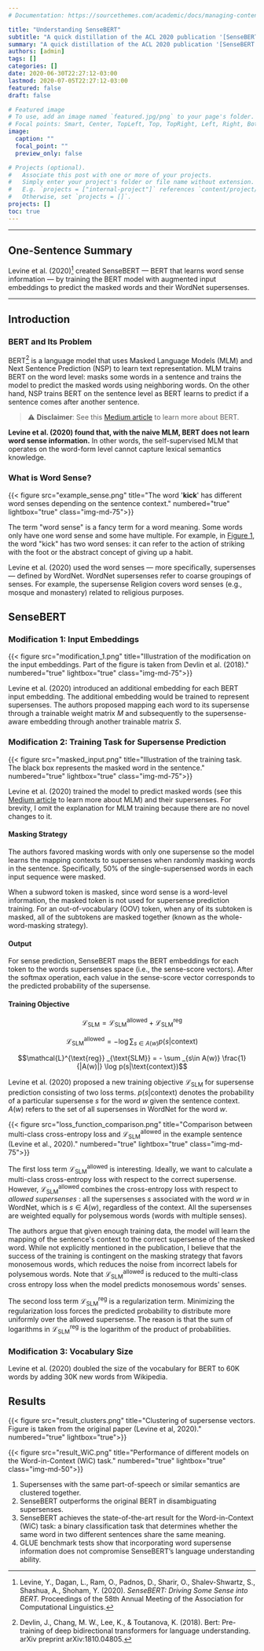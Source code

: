 ```yaml
---
# Documentation: https://sourcethemes.com/academic/docs/managing-content/

title: "Understanding SenseBERT"
subtitle: "A quick distillation of the ACL 2020 publication '[SenseBERT: Driving Some Sense into BERT](https://www.aclweb.org/anthology/2020.acl-main.423/)'"
summary: "A quick distillation of the ACL 2020 publication '[SenseBERT: Driving Some Sense into BERT](https://www.aclweb.org/anthology/2020.acl-main.423/)'"
authors: [admin]
tags: []
categories: []
date: 2020-06-30T22:27:12-03:00
lastmod: 2020-07-05T22:27:12-03:00
featured: false
draft: false

# Featured image
# To use, add an image named `featured.jpg/png` to your page's folder.
# Focal points: Smart, Center, TopLeft, Top, TopRight, Left, Right, BottomLeft, Bottom, BottomRight.
image:
  caption: ""
  focal_point: ""
  preview_only: false

# Projects (optional).
#   Associate this post with one or more of your projects.
#   Simply enter your project's folder or file name without extension.
#   E.g. `projects = ["internal-project"]` references `content/project/deep-learning/index.md`.
#   Otherwise, set `projects = []`.
projects: []
toc: true
---
```


---
## One-Sentence Summary
Levine et al. (2020)[^1] created SenseBERT &mdash; BERT that learns word sense information &mdash; by training the BERT model with augmented input embeddings to predict the masked words and their WordNet supersenses.

[^1]: Levine, Y., Dagan, L., Ram, O., Padnos, D., Sharir, O., Shalev-Shwartz, S., Shashua, A., Shoham, Y. (2020). *SenseBERT: Driving Some Sense into BERT.* Proceedings of the 58th Annual Meeting of the Association for Computational Linguistics.
---

## Introduction

### BERT and Its Problem

BERT[^2] is a language model that uses Masked Language Models (MLM) and Next Sentence Prediction (NSP) to learn text representation. MLM trains BERT on the word level: masks some words in a sentence and trains the model to predict the masked words using neighboring words. On the other hand, NSP trains BERT on the sentence level as BERT learns to predict if a sentence comes after another sentence.

[^2]: Devlin, J., Chang, M. W., Lee, K., & Toutanova, K. (2018). Bert: Pre-training of deep bidirectional transformers for language understanding. arXiv preprint arXiv:1810.04805.

> :warning: **Disclaimer**: See this [Medium article](https://towardsdatascience.com/bert-explained-state-of-the-art-language-model-for-nlp-f8b21a9b6270) to learn more about BERT.

**Levine et al. (2020) found that, with the naive MLM, BERT does not learn word sense information.** In other words, the self-supervised MLM that operates on the word-form level cannot capture lexical semantics knowledge.


### What is Word Sense?

{{< figure src="example_sense.png" title="The word '**kick**' has different word senses depending on the sentence context." numbered="true" lightbox="true" class="img-md-75">}}

The term "word sense" is a fancy term for a word meaning. Some words only have one word sense and some have multiple. For example, in [Figure 1](#figure-the-word-kick-has-different-word-senses-depending-on-the-sentence-context), the word "kick" has two word senses: it can refer to the action of striking with the foot or the abstract concept of giving up a habit.

Levine et al. (2020) used the word senses &mdash; more specifically, supersenses &mdash; defined by WordNet. WordNet supersenses refer to coarse groupings of senses. For example, the supersense $\text{Religion}$ covers word senses (e.g., mosque and monastery) related to religious purposes.


## SenseBERT

### Modification 1: Input Embeddings

{{< figure src="modification_1.png" title="Illustration of the modification on the input embeddings. Part of the figure is taken from Devlin et al. (2018)." numbered="true" lightbox="true" class="img-md-75">}}

Levine et al. (2020) introduced an additional embedding for each BERT input embedding. The additional embedding would be trained to represent supersenses. The authors proposed mapping each word to its supersense through a trainable weight matrix $M$ and subsequently to the supersense-aware embedding through another trainable matrix $S$.


### Modification 2: Training Task for Supersense Prediction

{{< figure src="masked_input.png" title="Illustration of the training task. The black box represents the masked word in the sentence." numbered="true" lightbox="true" class="img-md-75">}}

Levine et al. (2020) trained the model to predict masked words (see this [Medium article](https://towardsdatascience.com/bert-explained-state-of-the-art-language-model-for-nlp-f8b21a9b6270) to learn more about MLM) and their supersenses. For brevity, I omit the explanation for MLM training because there are no novel changes to it.

#### Masking Strategy

The authors favored masking words with only one supersense so the model learns the mapping contexts to supersenses when randomly masking words in the sentence. Specifically, 50% of the single-supersensed words in each input sequence were masked.

When a subword token is masked, since word sense is a word-level information, the masked token is not used for supersense prediction training. For an out-of-vocabulary (OOV) token, when any of its subtoken is masked, all of the subtokens are masked together (known as the whole-word-masking strategy).

#### Output

For sense prediction, SenseBERT maps the BERT embeddings for each token to the words supersenses space (i.e., the sense-score vectors). After the softmax operation, each value in the sense-score vector corresponds to the predicted probability of the supersense.

#### Training Objective

$$\mathcal{L}_{\text{SLM}} = \mathcal{L}^{\text{allowed}} _{\text{SLM}} + \mathcal{L}^{\text{reg}} _{\text{SLM}}$$

$$\mathcal{L}^{\text{allowed}} _{\text{SLM}} = - \log \sum _{s\in A(w)} {p(s|\text{context})}$$

$$\mathcal{L}^{\text{reg}} _{\text{SLM}} = - \sum _{s\in A(w)} \frac{1}{|A(w)|} \log p(s|\text{context})$$

Levine et al. (2020) proposed a new training objective $\mathcal{L}_{\text{SLM}}$ for supersense prediction consisting of two loss terms. $p(s|\text{context})$ denotes the probability of a particular supersense $s$ for the word $w$ given the sentence context. $A(w)$ refers to the set of all supersenses in WordNet for the word $w$.

{{< figure src="loss_function_comparison.png" title="Comparison between multi-class cross-entropy loss and $\mathcal{L}^{\text{allowed}} _{\text{SLM}}$ in the example sentence (Levine et al., 2020)." numbered="true" lightbox="true" class="img-md-75">}}

The first loss term $\mathcal{L}^{\text{allowed}} _{\text{SLM}}$ is interesting. Ideally, we want to calculate a multi-class cross-entropy loss with respect to the correct supersense. However, $\mathcal{L}^{\text{allowed}} _{\text{SLM}}$ combines the cross-entropy loss with respect to _allowed supersenses_ : all the supersenses $s$ associated with the word $w$ in WordNet, which is $s \in A(w)$, regardless of the context. All the supersenses are weighted equally for polysemous words (words with multiple senses).

The authors argue that given enough training data, the model will learn the mapping of the sentence's context to the correct supersense of the masked word. While not explicitly mentioned in the publication, I believe that the success of the training is contingent on the masking strategy that favors monosemous words, which reduces the noise from incorrect labels for polysemous words. Note that $\mathcal{L}^{\text{allowed}} _{\text{SLM}}$ is reduced to the multi-class cross entropy loss when the model predicts monosemous words' senses.

The second loss term $\mathcal{L}^{\text{reg}} _{\text{SLM}}$ is a regularization term. Minimizing the regularization loss forces the predicted probability to distribute more uniformly over the allowed supersense. The reason is that the sum of logarithms in $\mathcal{L}^{\text{reg}} _{\text{SLM}}$ is the logarithm of the product of probabilities.

### Modification 3: Vocabulary Size

Levine et al. (2020) doubled the size of the vocabulary for BERT to 60K words by adding 30K new words from Wikipedia.



## Results
{{< figure src="result_clusters.png" title="Clustering of supersense vectors. Figure is taken from the original paper (Levine et al, 2020)." numbered="true" lightbox="true">}}

{{< figure src="result_WiC.png" title="Performance of different models on the Word-in-Context (WiC) task." numbered="true" lightbox="true" class="img-md-50">}}

1. Supersenses with the same part-of-speech or similar semantics are clustered together.
2. SenseBERT outperforms the original BERT in disambiguating supersenses.
3. SenseBERT achieves the state-of-the-art result for the Word-in-Context (WiC) task: a binary classification task that determines whether the same word in two different sentences share the same meaning.
4. GLUE benchmark tests show that incorporating word supersense information does not compromise SenseBERT’s language understanding ability.
